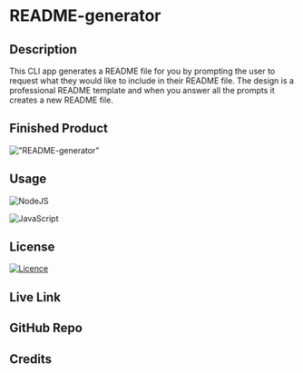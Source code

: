 # README-generator

## Description

This CLI app generates a README file for you by prompting the user to request what they would like to include in their README file. The design is a professional README template and when you answer all the prompts it creates a new README file. 

## Finished Product 

!["README-generator"](./assets/images/task-tracker-screen-shot.png "")

## Usage

![NodeJS](https://img.shields.io/badge/node.js-6DA55F?style=for-the-badge&logo=node.js&logoColor=white) 

![JavaScript](https://img.shields.io/badge/javascript-%23323330.svg?style=for-the-badge&logo=javascript&logoColor=%23F7DF1E)

## License

[![Licence](https://img.shields.io/github/license/Ileriayo/markdown-badges?style=for-the-badge)](./LICENSE)

## Live Link

## GitHub Repo

## Credits